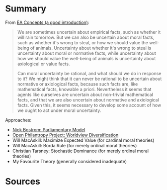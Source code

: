 <!-- TITLE: Moral Uncertainty -->
<!-- SUBTITLE: A quick summary of Moral Uncertainty -->

# Summary
From [EA Concepts (a good introduction)](https://concepts.effectivealtruism.org/concepts/moral-uncertainty/):
> We are sometimes uncertain about empirical facts, such as whether it will rain tomorrow. But we can also be uncertain about moral facts, such as whether it's wrong to steal, or how we should value the well-being of animals. Uncertainty about whether it's wrong to steal is uncertainty about moral or normative facts, while uncertainty about how we should value the well-being of animals is uncertainty about axiological or value facts.
>
> Can moral uncertainty be rational, and what should we do in response to it? We might think that it can never be rational to be uncertain about normative or axiological facts, because such facts are, like mathematical facts, knowable a priori. Nevertheless it seems that agents like ourselves are uncertain about non-trivial mathematical facts, and that we are also uncertain about normative and axiological facts. Given this, it seems necessary to develop some account of how we ought to act under moral uncertainty.

Approaches:
* [Nick Bostrom: Parliamentary Model](http://www.overcomingbias.com/2009/01/moral-uncertainty-towards-a-solution.html)
* [Open Philantropy Project: Worldview Diversification](https://www.openphilanthropy.org/blog/worldview-diversification)
* Will MacAskill: Maximize Expected Value (for cardinal moral theories)
* Will MacAskill: Borda Rule (for merely ordinal moral theories)
* Christian Tarsney: Stochastic Dominance (for merely ordinal moral theories)
* My Favourite Theory (generally considered inadequate)
# Sources